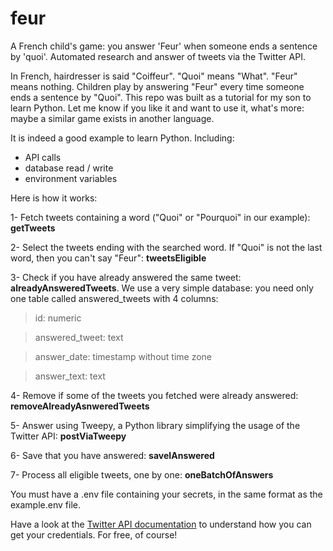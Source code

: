 # feur
A French child's game: you answer 'Feur' when someone ends a sentence by 'quoi'. Automated research and answer of tweets via the Twitter API.

In French, hairdresser is said "Coiffeur". "Quoi" means "What". "Feur" means nothing. Children play by answering "Feur" every time someone ends a sentence by "Quoi".
This repo was built as a tutorial for my son to learn Python.
Let me know if you like it and want to use it, what's more: maybe a similar game exists in another language. 

It is indeed a good example to learn Python. Including:
- API calls
- database read / write
- environment variables

Here is how it works:

1- Fetch tweets containing a word ("Quoi" or "Pourquoi" in our example): **getTweets** 

2- Select the tweets ending with the searched word. If "Quoi" is not the last word, then you can't say "Feur": **tweetsEligible**

3- Check if you have already answered the same tweet: **alreadyAnsweredTweets**. We use a very simple database: you need only one table called answered_tweets with 4 columns: 

  >id: numeric
  
  >answered_tweet: text
  
  >answer_date: timestamp without time zone
  
  >answer_text: text
  
4- Remove if some of the tweets you fetched were already answered: **removeAlreadyAsnweredTweets**

5- Answer using Tweepy, a Python library simplifying the usage of the Twitter API: **postViaTweepy**

6- Save that you have answered: **saveIAnswered**

7- Process all eligible tweets, one by one: **oneBatchOfAnswers**

You must have a .env file containing your secrets, in the same format as the example.env file. 

Have a look at the [Twitter API documentation](https://developer.twitter.com/en/docs/twitter-api/tweets/search/introduction) to understand how you can get your credentials. For free, of course! 
